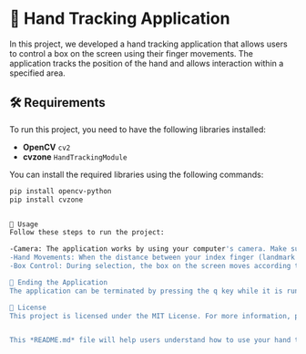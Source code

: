 # 👋 **Hand Tracking Application**

In this project, we developed a hand tracking application that allows users to control a box on the screen using their finger movements. The application tracks the position of the hand and allows interaction within a specified area.

## **🛠️ Requirements**

To run this project, you need to have the following libraries installed:

- **OpenCV** `cv2`
- **cvzone** `HandTrackingModule`

You can install the required libraries using the following commands:

```bash
pip install opencv-python
pip install cvzone


🚀 Usage
Follow these steps to run the project:

-Camera: The application works by using your computer's camera. Make sure your camera is on.
-Hand Movements: When the distance between your index finger (landmark 8) and middle finger (landmark 12) is less than 30 pixels, a selection is made.
-Box Control: During selection, the box on the screen moves according to the position of your index finger. To move the box, bring your index finger over the box, then pinch your fingers together (bringing the distance below 30 pixels) to drag the box.

🔧 Ending the Application
The application can be terminated by pressing the q key while it is running.

📄 License
This project is licensed under the MIT License. For more information, please refer to the LICENSE file.


This *README.md* file will help users understand how to use your hand tracking application. If you need any further modifications or explanations, feel free to ask!

